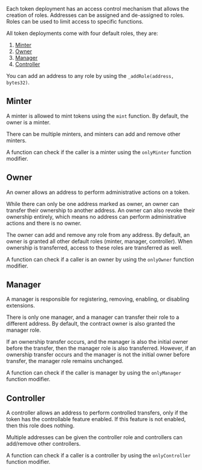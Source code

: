 Each token deployment has an access control mechanism that allows the creation of roles. Addresses can be assigned and de-assigned to roles. Roles can be used to limit access to specific functions. 

All token deployments come with four default roles, they are:

1. [Minter](#minter)
2. [Owner](#owner)
3. [Manager](#manager)
4. [Controller](#controller)

You can add an address to any role by using the `_addRole(address, bytes32)`.

## Minter

A minter is allowed to mint tokens using the `mint` function. By default, the owner is a minter. 

There can be multiple minters, and minters can add and remove other minters. 

A function can check if the caller is a minter using the `onlyMinter` function modifier.

## Owner

An owner allows an address to perform administrative actions on a token. 

While there can only be one address marked as owner, an owner can transfer their ownership to another address. An owner can also revoke their ownership entirely, which means no address can perform administrative actions and there is no owner. 

The owner can add and remove any role from any address. By default, an owner is granted all other default roles (minter, manager, controller). When ownership is transferred, access to these roles are transferred as well. 

A function can check if a caller is an owner by using the `onlyOwner` function modifier.

## Manager

A manager is responsible for registering, removing, enabling, or disabling extensions.

There is only one manager, and a manager can transfer their role to a different address. By default, the contract owner is also granted the manager role. 

If an ownership transfer occurs, and the manager is also the initial owner before the transfer, then the manager role is also transferred. However, if an ownership transfer occurs and the manager is not the initial owner before transfer, the manager role remains unchanged. 

A function can check if the caller is manager by using the `onlyManager` function modifier.

## Controller

A controller allows an address to perform controlled transfers, only if the token has the controllable feature enabled. If this feature is not enabled, then this role does nothing. 

Multiple addresses can be given the controller role and controllers can add/remove other controllers. 

A function can check if a caller is a controller by using the `onlyController` function modifier.